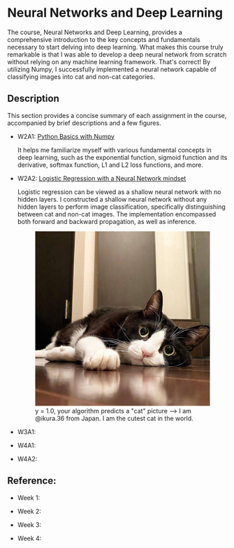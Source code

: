 # Neural Networks and Deep Learning

The course, Neural Networks and Deep Learning, provides a comprehensive introduction to the key concepts and fundamentals necessary to start delving into deep learning. What makes this course truly remarkable is that I was able to develop a deep neural network from scratch without relying on any machine learning framework. That's correct! By utilizing Numpy, I successfully implemented a neural network capable of classifying images into cat and non-cat categories.

## Description
This section provides a concise summary of each assignment in the course, accompanied by brief descriptions and a few figures.

- W2A1: [Python Basics with Numpy](https://github.com/lionlai1989/Deep_Learning_Specialization/blob/master/C1-Neural_Networks_and_Deep_Learning/W2A1-Python_Basics_with_Numpy/Python_Basics_with_Numpy.ipynb)

  It helps me familiarize myself with various fundamental concepts in deep learning, such as the exponential function, sigmoid function and its derivative, softmax function, L1 and L2 loss functions, and more.
  
- W2A2: [Logistic Regression with a Neural Network mindset](https://github.com/lionlai1989/Deep_Learning_Specialization/blob/master/C1-Neural_Networks_and_Deep_Learning/W2A2-Logistic_Regression_with_a_Neural_Network_Mindset/Logistic_Regression_with_a_Neural_Network_mindset.ipynb)

  Logistic regression can be viewed as a shallow neural network with no hidden layers. I constructed a shallow neural network without any hidden layers to perform image classification, specifically distinguishing between cat and non-cat images. The implementation encompassed both forward and backward propagation, as well as inference.
  
  <figure>
  <img src="./W2A2-Logistic_Regression_with_a_Neural_Network_Mindset/my_images/ikura.36.png" alt="my alt text" height="400"/>
  <figcaption>y = 1.0, your algorithm predicts a "cat" picture --> I am @ikura.36 from Japan. I am the cutest cat in the world.</figcaption>
  </figure>

- W3A1:

- W4A1:

- W4A2:



## Reference:

- Week 1:

- Week 2:

- Week 3:

- Week 4:
